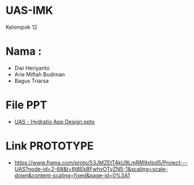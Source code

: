 # UAS-IMK

Kelompok 12
# Nama :
* Dwi Heriyanto
* Arie Miftah Budiman
* Bagus Triarsa

# File PPT
* [UAS - Hydratio App Design.pptx](https://github.com/user-attachments/files/16084215/UAS.-.Hydratio.App.Design.pptx)


# Link PROTOTYPE
* https://www.figma.com/proto/53JMZEtT4kU9LmRM9xIpd5/Project---UAS?node-id=2-68&t=6t8EkBFwhvOTvZN5-1&scaling=scale-down&content-scaling=fixed&page-id=0%3A1

      
